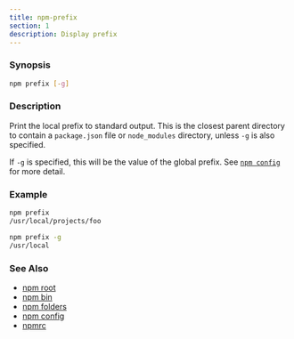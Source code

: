 ```yaml
---
title: npm-prefix
section: 1
description: Display prefix
---
```


### Synopsis

```bash
npm prefix [-g]
```

### Description

Print the local prefix to standard output. This is the closest parent directory
to contain a `package.json` file or `node_modules` directory, unless `-g` is
also specified.

If `-g` is specified, this will be the value of the global prefix. See
[`npm config`](/commands/npm-config) for more detail.

### Example

```bash
npm prefix
/usr/local/projects/foo
```

```bash
npm prefix -g
/usr/local
```

### See Also

- [npm root](/commands/npm-root)
- [npm bin](/commands/npm-bin)
- [npm folders](/configuring-npm/folders)
- [npm config](/commands/npm-config)
- [npmrc](/configuring-npm/npmrc)
